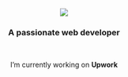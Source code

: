 

<h1 align="center">
    <img src="https://readme-typing-svg.herokuapp.com/?font=Righteous&size=35&center=true&vCenter=true&width=500&height=70&duration=4000&lines=Hi+There!+👋;+I'm+Muhammad+Arbaz+Uddin;" />
</h1>

<h3 align="center">A passionate web developer</h3>

<br/>

<div align="center">
 
  I’m currently working on **Upwork**
 

 


